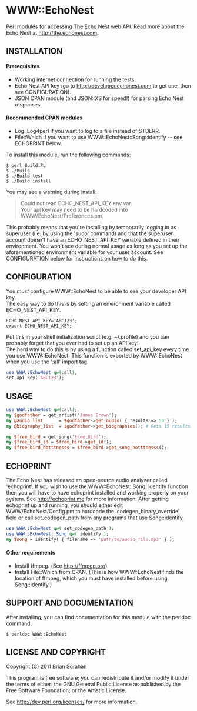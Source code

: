 # WWW::EchoNest
Perl modules for accessing The Echo Nest web API. Read more about the Echo Nest at http://the.echonest.com.

INSTALLATION
--------------------

#### Prerequisites
 - Working internet connection for running the tests.  
 - Echo Nest API key (go to http://developer.echonest.com to get one, then see
     CONFIGURATION).
 - JSON CPAN module (and JSON::XS for speed!) for parsing Echo Nest responses.  

#### Recommended CPAN modules
 - Log::Log4perl if you want to log to a file instead of STDERR.  
 - File::Which if you want to use WWW::EchoNest::Song::identify -- see ECHOPRINT below.  

To install this module, run the following commands:

    $ perl Build.PL  
    $ ./Build  
    $ ./Build test  
    $ ./Build install  

You may see a warning during install:

> Could not read ECHO_NEST_API_KEY env var.  
> Your api key may need to be hardcoded into WWW/EchoNest/Preferences.pm.  

This probably means that you're installing by temporarily logging in as superuser
(i.e. by using the 'sudo' command) and that the superuser account doesn't have an
ECHO_NEST_API_KEY variable defined in their environment. You won't see during
normal usage as long as you set up the aforementioned environment variable for
your user account. See CONFIGURATION below for instructions on how to do this.

CONFIGURATION
--------------------
You *must* configure WWW::EchoNest to be able to see your developer API key.  
The easy way to do this is by setting an environment variable called
ECHO_NEST_API_KEY.  

    ECHO_NEST_API_KEY='ABC123';  
    export ECHO_NEST_API_KEY;  

Put this in your shell initialization script (e.g. ~/.profile) and you can
probably forget that you ever had to set up an API key!  
The hard way to do this is by using a function called set_api_key every time you
use WWW::EchoNest. This function is exported by WWW::EchoNest when you use the ':all' import tag.  

```perl
use WWW::EchoNest qw(:all);  
set_api_key('ABC123');  
```

USAGE
--------------------
```perl
use WWW::EchoNest qw(:all);
my $godfather = get_artist('James Brown');
my @audio_list      = $godfather->get_audio( { results => 50 } );
my @biography_list  = $godfather->get_biographies(); # Gets 15 results by default

my $free_bird = get_song('Free Bird');
my $free_bird_id = $free_bird->get_id();
my $free_bird_hotttnesss = $free_bird->get_song_hotttnesss();
```

ECHOPRINT
--------------------

The Echo Nest has released an open-source audio analyzer called 'echoprint'.
If you wish to use the WWW::EchoNest::Song::identify function then you will have to have echoprint installed and working properly on your system.
See http://echoprint.me for more information.
After getting echoprint up and running, you should either edit WWW/EchoNest/Config.pm to hardcode the 'codegen_binary_override' field or call set_codegen_path from any programs that use Song::identify.  

```perl
use WWW::EchoNest qw( set_codegen_path );
use WWW::EchoNest::Song qw( identify );
my $song = identify( { filename => 'path/to/audio_file.mp3' } );
```

#### Other requirements

 - Install ffmpeg. (See http://ffmpeg.org)  
 - Install File::Which from CPAN. (This is how WWW::EchoNest finds the location of ffmpeg, which you must have installed before using Song::identify.)

SUPPORT AND DOCUMENTATION
--------------------

After installing, you can find documentation for this module with the perldoc command.

    $ perldoc WWW::EchoNest

LICENSE AND COPYRIGHT
--------------------

Copyright (C) 2011 Brian Sorahan

This program is free software; you can redistribute it and/or modify it
under the terms of either: the GNU General Public License as published
by the Free Software Foundation; or the Artistic License.

See http://dev.perl.org/licenses/ for more information.
